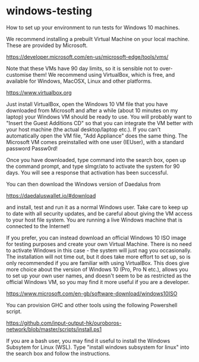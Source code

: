 # windows-testing
How to set up your environment to run tests for Windows 10 machines.

We recommend installing a prebuilt Virtual Machine on your local machine.  These are provided by Microsoft.

https://developer.microsoft.com/en-us/microsoft-edge/tools/vms/

Note that these VMs have 90 day limits, so it is sensible not to over-customise them!  We recommend using VirtualBox, which is free, and available for Windows, MacOSX, Linux and other platforms.

https://www.virtualbox.org

Just install VirtualBox, open the Windows 10 VM file that you have downloaded from Microsoft and after a while (about 10 minutes on my laptop) your Windows VM should be ready to use.  You will probably want to "Insert the Guest Additions CD" so that you can integrate the VM better with your host machine (the actual desktop/laptop etc.).  If you can't automatically open the VM file, "Add Appliance" does the same thing.  The Microsoft VM comes preinstalled with one user (IEUser), with a standard password Passw0rd!

Once you have downloaded, type command into the search box, open up the
command prompt, and type slmgr/ato to activate the system for 90 days.
You will see a response that activation has been successful.

You can then download the Windows version of Daedalus from

https://daedaluswallet.io/#download

and install, test and run it as a normal Windows user.  Take care to keep up to date with all security updates, and be careful about giving the VM access to your host file system.  You are running a live Windows machine that is connected to the Internet!


If you prefer, you can instead download an official Windows 10 ISO image for testing purposes and create your own Virtual Machine.  There is no need to activate Windows in this case - the system will just nag you occasionally.  The installation will not time out, but it does take more effort to set up, so is only recommended if you are familiar with using VirtualBox.  This does give more choice about the version of Windows 10 (Pro, Pro N etc.), allows you to set up your own user names, and doesn't seem to be as restricted as the official Windows VM, so you may find it more useful if you are a developer.

https://www.microsoft.com/en-gb/software-download/windows10ISO


You can provision GHC and other tools using the following Powershell script.

https://github.com/input-output-hk/ouroboros-network/blob/master/scripts/install.ps1


If you are a bash user, you may find it useful to install the Windows Subsytem for Linux (WSL).  Type "install windows subsystem for linux" into the search box and follow the instructions.
